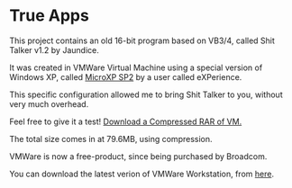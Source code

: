 <h1>True Apps</h1>
<p>This project contains an old 16-bit program based on VB3/4, called Shit Talker v1.2 by Jaundice.</p>
<p>It was created in VMWare Virtual Machine using a special version of Windows XP, called <a href="https://archive.org/details/winlite_202001">MicroXP SP2</a> by a user called eXPerience.</p>
<p>This specific configuration allowed me to bring Shit Talker to you, without very much overhead.</p>
<p>Feel free to give it a test! <a href="https://github.com/BinaryBrother/Shit-Talker-v1.2/raw/refs/heads/main/ShitTalker%20V2.rar">Download a Compressed RAR of VM.</a></p>
<p>The total size comes in at 79.6MB, using compression.</p>
<p>VMWare is now a free-product, since being purchased by Broadcom.</p>
<p>You can download the latest verion of VMWare Workstation, from <a href="https://www.dropbox.com/scl/fi/oc0ce1pkaq7nbal18iard/VMware-workstation-full-17.6.3-24583834.exe?rlkey=pzcrfxfgfeocrpxt3k2d5w24j&amp;dl=1">here</a>.</p>
